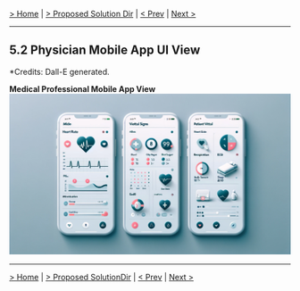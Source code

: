 [> Home](../README.md)  |  [> Proposed Solution Dir](README.md) |  [< Prev](5.1.NurseStationUI.md)  |  [Next >](5.3.ArchitectureDiagram.md)

---

## 5.2 Physician Mobile App UI View
*Credits: Dall-E generated.


**Medical Professional Mobile App View**
![Medical Professional Mobile App View](../assets/images/MobileApp.webp)

---

[> Home](../README.md)  |  [> Proposed SolutionDir](README.md) |  [< Prev](5.1.NurseStationUI.md)  |  [Next >](5.3.ArchitectureDiagram.md)
